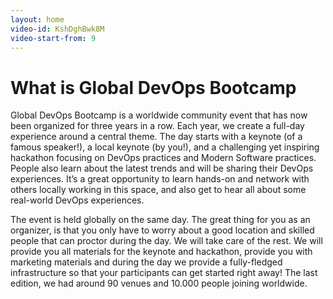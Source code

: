 ```yaml
---
layout: home
video-id: KshDghBwk8M
video-start-from: 9
---
```


<h1 class="title-font sm:text-4xl text-3xl mb-4 font-medium text-white">What is Global DevOps Bootcamp</h1>

<p class="mb-8 leading-relaxed">Global DevOps Bootcamp is a worldwide community event that has now been
    organized for three years in a row. Each year, we create a full-day experience around a central theme.
    The day starts with a keynote (of a famous speaker!), a local keynote (by you!), and a challenging yet
    inspiring hackathon focusing on DevOps practices and Modern Software practices. People also learn about
    the latest trends and will be sharing their DevOps experiences. It’s a great opportunity to learn
    hands-on and network with others locally working in this space, and also get to hear all about some
    real-world DevOps experiences.</p>

<p class="mb-8 leading-relaxed">
    The event is held globally on the same day. The great thing for you as an organizer, is that you only
    have to worry about a good location and skilled people that can proctor during the day. We will take
    care of the rest. We will provide you all materials for the keynote and hackathon, provide you with
    marketing materials and during the day we provide a fully-fledged infrastructure so that your
    participants can get started right away! The last edition, we had around 90 venues and 10.000 people
    joining worldwide.</p>

<!-- <div class="flex justify-center">
        <button class="inline-flex text-white bg-gdbc-orange border-0 py-2 px-6 focus:outline-none hover:bg-yellow-600 rounded text-lg">Button</button>
        <button class="ml-4 inline-flex text-gray-400 bg-gray-800 border-0 py-2 px-6 focus:outline-none hover:bg-gray-700 hover:text-white rounded text-lg">Button</button>
      </div> -->